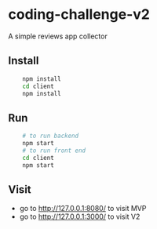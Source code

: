 # coding-challenge-v2
A simple reviews app collector

## Install
``` bash
    npm install
    cd client
    npm install
```

## Run
``` bash
    # to run backend
    npm start
    # to run front end
    cd client
    npm start
```

## Visit

- go to http://127.0.0.1:8080/ to visit MVP
- go to http://127.0.0.1:3000/ to visit V2

